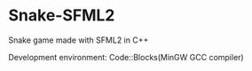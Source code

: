 Snake-SFML2
===========

<p>Snake game made with SFML2 in C++</p>
<p>Development environment: Code::Blocks(MinGW GCC compiler)</p>
